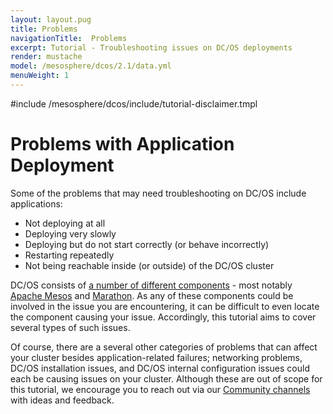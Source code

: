 ```yaml
---
layout: layout.pug
title: Problems
navigationTitle:  Problems
excerpt: Tutorial - Troubleshooting issues on DC/OS deployments
render: mustache
model: /mesosphere/dcos/2.1/data.yml
menuWeight: 1
---
```


<!-- I. Problems Section -->
#include /mesosphere/dcos/include/tutorial-disclaimer.tmpl

<a name="problems"></a>

# Problems with Application Deployment

Some of the problems that may need troubleshooting on DC/OS include applications:

- Not deploying at all
- Deploying very slowly
- Deploying but do not start correctly (or behave incorrectly)
- Restarting repeatedly
- Not being reachable inside (or outside) of the DC/OS cluster

DC/OS consists of [a number of different components](/mesosphere/dcos/2.1/overview/architecture/components/) - most notably [Apache Mesos](http://mesos.apache.org/) and [Marathon](https://mesosphere.github.io/marathon/). As any of these components could be involved in the issue you are encountering, it can be difficult to even locate the component causing your issue. Accordingly, this tutorial aims to cover several types of such issues.

Of course, there are a several other categories of problems that can affect your cluster besides application-related failures; networking problems, DC/OS installation issues, and DC/OS internal configuration issues could each be causing issues on your cluster. Although these are out of scope for this tutorial, we encourage you to reach out via our [Community channels](https://dcos.io/community/) with ideas and feedback.
